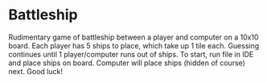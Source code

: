 # Battleship
Rudimentary game of battleship between a player and computer on a 10x10 board. 
Each player has 5 ships to place, which take up 1 tile each. Guessing continues until 1 player/computer runs out of ships.
To start, run file in IDE and place ships on board. Computer will place ships (hidden of course) next. Good luck!
